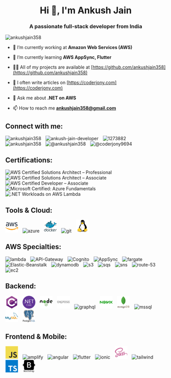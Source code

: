 <h1 align="center">Hi 👋, I'm Ankush Jain</h1>
<h3 align="center">A passionate full-stack developer from India</h3>

<p align="left"> <img src="https://komarev.com/ghpvc/?username=ankushjain358&label=Profile%20views&color=0e75b6&style=flat" alt="ankushjain358" /> </p>

- 🔭 I’m currently working at **Amazon Web Services (AWS)**

- 🌱 I’m currently learning **AWS AppSync, Flutter**

- 👨‍💻 All of my projects are available at [https://github.com/ankushjain358](https://github.com/ankushjain358)

- 📝 I often write articles on [https://coderjony.com](https://coderjony.com)

- 💬 Ask me about **.NET on AWS**

- 📫 How to reach me **ankushjain358@gmail.com**

## Connect with me:

<div class="social">
    <a style="margin-right: 10px; text-decoration: none;" href="https://twitter.com/ankushjain358"
        target="_blank"><img width="40" height="40"
            src="https://raw.githubusercontent.com/rahuldkjain/github-profile-readme-generator/master/src/images/icons/Social/twitter.svg"
            alt="ankushjain358" /></a>
    <a style="margin-right: 10px; text-decoration: none;" href="https://linkedin.com/in/ankush-jain-developer"
        target="_blank">
        <img width="40" height="40"
            src="https://raw.githubusercontent.com/rahuldkjain/github-profile-readme-generator/master/src/images/icons/Social/linked-in-alt.svg"
            alt="ankush-jain-developer" />
    </a>
    <a style="margin-right: 10px; text-decoration: none;" href="https://stackoverflow.com/users/1273882"
        target="_blank"><img width="40" height="40"
            src="https://raw.githubusercontent.com/rahuldkjain/github-profile-readme-generator/master/src/images/icons/Social/stack-overflow.svg"
            alt="1273882" /></a>
    <a style="margin-right: 10px; text-decoration: none;" href="https://instagram.com/ankushjain358"
        target="_blank"><img width="40" height="40"
            src="https://raw.githubusercontent.com/rahuldkjain/github-profile-readme-generator/master/src/images/icons/Social/instagram.svg"
            alt="ankushjain358" /></a>
    <a style="margin-right: 10px; text-decoration: none;" href="https://medium.com/@ankushjain358"
        target="_blank"><img width="40" height="40"
            src="https://raw.githubusercontent.com/rahuldkjain/github-profile-readme-generator/master/src/images/icons/Social/medium.svg"
            alt="@ankushjain358" /></a>
    <a style="margin-right: 10px; text-decoration: none;" href="https://www.youtube.com/c/@coderjony9694"
        target="_blank"><img width="40" height="40"
            src="https://raw.githubusercontent.com/rahuldkjain/github-profile-readme-generator/master/src/images/icons/Social/youtube.svg"
            alt="@coderjony9694" /></a>
</div>

## Certifications:

<div class="tech-stack">
    <a style="margin-right: 10px; text-decoration: none;"
        href="https://www.credly.com/badges/cd3e7d4c-281c-4920-95de-cb84ed983848" target="_blank" rel="noreferrer">
        <img width="40" height="40"
            src="https://images.credly.com/size/110x110/images/2d84e428-9078-49b6-a804-13c15383d0de/image.png"
            alt="AWS Certified Solutions Architect – Professional" /> </a>
    <a style="margin-right: 10px; text-decoration: none;"
        href="https://www.credly.com/badges/22a0978d-0849-4047-a7ca-fa2fc0df99c0" target="_blank" rel="noreferrer">
        <img width="40" height="40"
            src="https://images.credly.com/size/110x110/images/0e284c3f-5164-4b21-8660-0d84737941bc/image.png"
            alt="AWS Certified Solutions Architect – Associate" /> </a>
    <a style="margin-right: 10px; text-decoration: none;"
        href="https://www.credly.com/badges/64366b6e-cefa-4042-8b9e-f3ba85cf40f6" target="_blank" rel="noreferrer">
        <img width="40" height="40"
            src="https://images.credly.com/size/110x110/images/b9feab85-1a43-4f6c-99a5-631b88d5461b/image.png"
            alt="AWS Certified Developer – Associate" /> </a>
    <a style="margin-right: 10px; text-decoration: none;"
        href="https://www.credly.com/badges/abfec068-b3f5-4b45-80c8-0e165b42e1b2" target="_blank" rel="noreferrer">
        <img width="40" height="40"
            src="https://images.credly.com/size/110x110/images/be8fcaeb-c769-4858-b567-ffaaa73ce8cf/image.png"
            alt="Microsoft Certified: Azure Fundamentals" /> </a>
    <a style="margin-right: 10px; text-decoration: none;"
        href="https://www.credly.com/badges/a5b8b995-40d9-4ee8-aa23-e83a32a37e52" target="_blank" rel="noreferrer">
        <img width="40" height="40"
            src="https://images.credly.com/size/110x110/images/221e7d7f-bceb-422e-8c31-436ecbcda614/image.png"
            alt=".NET Workloads on AWS Lambda" /> </a>
</div>

## Tools & Cloud:

<div class="tech-stack">
    <a style="margin-right: 10px; text-decoration: none;" href="https://aws.amazon.com" target="_blank"
        rel="noreferrer"> <img width="40" height="40"
            src="https://raw.githubusercontent.com/devicons/devicon/master/icons/amazonwebservices/amazonwebservices-original-wordmark.svg"
            alt="aws" /> </a>
    <a style="margin-right: 10px; text-decoration: none;" href="https://azure.microsoft.com/en-in/" target="_blank"
        rel="noreferrer"> <img width="40" height="40"
            src="https://www.vectorlogo.zone/logos/microsoft_azure/microsoft_azure-icon.svg" alt="azure" /> </a>
    <a style="margin-right: 10px; text-decoration: none;" href="https://www.docker.com/" target="_blank"
        rel="noreferrer"> <img width="40" height="40"
            src="https://raw.githubusercontent.com/devicons/devicon/master/icons/docker/docker-original-wordmark.svg"
            alt="docker" /> </a>
    <a style="margin-right: 10px; text-decoration: none;" href="https://git-scm.com/" target="_blank"
        rel="noreferrer"> <img width="40" height="40"
            src="https://www.vectorlogo.zone/logos/git-scm/git-scm-icon.svg" alt="git" /> </a>
    <a style="margin-right: 10px; text-decoration: none;" href="https://www.linux.org/" target="_blank"
        rel="noreferrer"> <img width="40" height="40"
            src="https://raw.githubusercontent.com/devicons/devicon/master/icons/linux/linux-original.svg"
            alt="linux" /> </a>
</div>

## AWS Specialties:

<div class="tech-stack">
    <a style="margin-right: 10px; text-decoration: none;" href="https://aws.amazon.com/lambda" target="_blank"
        rel="noreferrer"> <img width="40" height="40" src="https://icon.icepanel.io/AWS/svg/Compute/Lambda.svg"
            alt="lambda" /> </a>
    <a style="margin-right: 10px; text-decoration: none;" href="https://aws.amazon.com/api-gateway/" target="_blank"
        rel="noreferrer"> <img width="40" height="40"
            src="https://icon.icepanel.io/AWS/svg/App-Integration/API-Gateway.svg" alt="API-Gateway" /> </a>
    <a style="margin-right: 10px; text-decoration: none;" href="https://aws.amazon.com/cognito" target="_blank"
        rel="noreferrer"> <img width="40" height="40"
            src="https://icon.icepanel.io/AWS/svg/Security-Identity-Compliance/Cognito.svg" alt="Cognito" /> </a>
    <a style="margin-right: 10px; text-decoration: none;" href="https://aws.amazon.com/appsync" target="_blank"
        rel="noreferrer"> <img width="40" height="40"
            src="https://icon.icepanel.io/AWS/svg/App-Integration/AppSync.svg" alt="AppSync" /> </a>
    <a style="margin-right: 10px; text-decoration: none;" href="https://aws.amazon.com/fargate" target="_blank"
        rel="noreferrer"> <img width="40" height="40" src="https://icon.icepanel.io/AWS/svg/Compute/Fargate.svg"
            alt="fargate" /> </a>
    <a style="margin-right: 10px; text-decoration: none;" href="https://aws.amazon.com/elasticbeanstalk"
        target="_blank" rel="noreferrer"> <img width="40" height="40"
            src="https://icon.icepanel.io/AWS/svg/Compute/Elastic-Beanstalk.svg" alt="Elastic-Beanstalk" /> </a>
    <a style="margin-right: 10px; text-decoration: none;" href="https://aws.amazon.com/dynamodb/" target="_blank"
        rel="noreferrer"> <img width="40" height="40" src="https://icon.icepanel.io/AWS/svg/Database/DynamoDB.svg"
            alt="dynamodb" /> </a>
    <a style="margin-right: 10px; text-decoration: none;" href="https://aws.amazon.com/s3" target="_blank"
        rel="noreferrer"> <img width="40" height="40"
            src="https://icon.icepanel.io/AWS/svg/Storage/Simple-Storage-Service.svg" alt="s3" /> </a>
    <a style="margin-right: 10px; text-decoration: none;" href="https://aws.amazon.com/sqs" target="_blank"
        rel="noreferrer"> <img width="40" height="40"
            src="https://icon.icepanel.io/AWS/svg/App-Integration/Simple-Queue-Service.svg" alt="sqs" /> </a>
    <a style="margin-right: 10px; text-decoration: none;" href="https://aws.amazon.com/sns" target="_blank"
        rel="noreferrer"> <img width="40" height="40"
            src="https://icon.icepanel.io/AWS/svg/App-Integration/Simple-Notification-Service.svg" alt="sns" /> </a>
    <a style="margin-right: 10px; text-decoration: none;" href="https://aws.amazon.com/route53" target="_blank"
        rel="noreferrer"> <img width="40" height="40"
            src="https://icon.icepanel.io/AWS/svg/Networking-Content-Delivery/Route-53.svg" alt="route-53" /> </a>
    <a style="margin-right: 10px; text-decoration: none;" href="https://aws.amazon.com/ec2" target="_blank"
        rel="noreferrer"> <img width="40" height="40" src="https://icon.icepanel.io/AWS/svg/Compute/EC2.svg"
            alt="ec2" /> </a>
</div>

## Backend:

<div class="tech-stack">
    <a style="margin-right: 10px; text-decoration: none;" href="https://www.w3schools.com/cs/" target="_blank"
        rel="noreferrer"> <img width="40" height="40"
            src="https://raw.githubusercontent.com/devicons/devicon/master/icons/csharp/csharp-original.svg"
            alt="csharp" /> </a>
    <a style="margin-right: 10px; text-decoration: none;" href="https://dotnet.microsoft.com/" target="_blank"
        rel="noreferrer"> <img width="40" height="40"
            src="https://raw.githubusercontent.com/devicons/devicon/master/icons/dotnetcore/dotnetcore-original.svg"
            alt="dotnet" /> </a>
    <a style="margin-right: 10px; text-decoration: none;" href="https://nodejs.org" target="_blank"
        rel="noreferrer"> <img width="40" height="40"
            src="https://raw.githubusercontent.com/devicons/devicon/master/icons/nodejs/nodejs-original-wordmark.svg"
            alt="nodejs" /> </a>
    <a style="margin-right: 10px; text-decoration: none;" href="https://expressjs.com" target="_blank"
        rel="noreferrer"> <img width="40" height="40"
            src="https://raw.githubusercontent.com/devicons/devicon/master/icons/express/express-original-wordmark.svg"
            alt="express" /> </a>
    <a style="margin-right: 10px; text-decoration: none;" href="https://graphql.org" target="_blank"
        rel="noreferrer"> <img width="40" height="40"
            src="https://www.vectorlogo.zone/logos/graphql/graphql-icon.svg" alt="graphql" /> </a>
    <a style="margin-right: 10px; text-decoration: none;" href="https://www.nginx.com" target="_blank"
        rel="noreferrer"> <img width="40" height="40"
            src="https://raw.githubusercontent.com/devicons/devicon/master/icons/nginx/nginx-original.svg"
            alt="nginx" /> </a>
    <a style="margin-right: 10px; text-decoration: none;" href="https://www.mongodb.com/" target="_blank"
        rel="noreferrer"> <img width="40" height="40"
            src="https://raw.githubusercontent.com/devicons/devicon/master/icons/mongodb/mongodb-original-wordmark.svg"
            alt="mongodb" /> </a>
    <a style="margin-right: 10px; text-decoration: none;" href="https://www.microsoft.com/en-us/sql-server"
        target="_blank" rel="noreferrer"> <img width="40" height="40"
            src="https://www.svgrepo.com/show/303229/microsoft-sql-server-logo.svg" alt="mssql" /> </a>
    <a style="margin-right: 10px; text-decoration: none;" href="https://www.mysql.com/" target="_blank"
        rel="noreferrer"> <img width="40" height="40"
            src="https://raw.githubusercontent.com/devicons/devicon/master/icons/mysql/mysql-original-wordmark.svg"
            alt="mysql" /> </a>
    <a style="margin-right: 10px; text-decoration: none;" href="https://www.postgresql.org" target="_blank"
        rel="noreferrer"> <img width="40" height="40"
            src="https://raw.githubusercontent.com/devicons/devicon/master/icons/postgresql/postgresql-original-wordmark.svg"
            alt="postgresql" /> </a>
</div>

## Frontend & Mobile:

<div class="tech-stack">
    <a style="margin-right: 10px; text-decoration: none;"
        href="https://developer.mozilla.org/en-US/docs/Web/JavaScript" target="_blank" rel="noreferrer">
        <img width="40" height="40"
            src="https://raw.githubusercontent.com/devicons/devicon/master/icons/javascript/javascript-original.svg"
            alt="javascript" />
    </a>
    <a style="margin-right: 10px; text-decoration: none;" href="https://aws.amazon.com/amplify/" target="_blank"
        rel="noreferrer"> <img width="40" height="40" src="https://docs.amplify.aws/assets/logo-dark.svg"
            alt="amplify" /> </a>
    <a style="margin-right: 10px; text-decoration: none;" href="https://angular.io" target="_blank"
        rel="noreferrer"> <img width="40" height="40"
            src="https://angular.io/assets/images/logos/angular/angular.svg" alt="angular" /> </a>
    <a style="margin-right: 10px; text-decoration: none;" href="https://flutter.dev" target="_blank"
        rel="noreferrer"> <img width="40" height="40"
            src="https://www.vectorlogo.zone/logos/flutterio/flutterio-icon.svg" alt="flutter" /> </a>
    <a style="margin-right: 10px; text-decoration: none;" href="https://ionicframework.com" target="_blank"
        rel="noreferrer"> <img width="40" height="40"
            src="https://upload.wikimedia.org/wikipedia/commons/d/d1/Ionic_Logo.svg" alt="ionic" width="40"
            height="40" /> </a>
    <a style="margin-right: 10px; text-decoration: none;" href="https://sass-lang.com" target="_blank"
        rel="noreferrer"> <img width="40" height="40"
            src="https://raw.githubusercontent.com/devicons/devicon/master/icons/sass/sass-original.svg"
            alt="sass" /> </a>
    <a style="margin-right: 10px; text-decoration: none;" href="https://tailwindcss.com/" target="_blank"
        rel="noreferrer"> <img width="40" height="40"
            src="https://www.vectorlogo.zone/logos/tailwindcss/tailwindcss-icon.svg" alt="tailwind" width="40"
            height="40" /> </a>
    <a style="margin-right: 10px; text-decoration: none;" href="https://www.typescriptlang.org/" target="_blank"
        rel="noreferrer"> <img width="40" height="40"
            src="https://raw.githubusercontent.com/devicons/devicon/master/icons/typescript/typescript-original.svg"
            alt="typescript" /> </a>
    <a style="margin-right: 10px; text-decoration: none;" href="https://getbootstrap.com" target="_blank"
        rel="noreferrer"> <img width="40" height="40"
            src="https://raw.githubusercontent.com/devicons/devicon/master/icons/bootstrap/bootstrap-plain-wordmark.svg"
            alt="bootstrap" /> </a>
</div>
<br />
<br />
